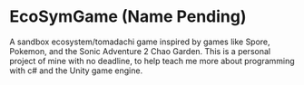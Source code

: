 # EcoSymGame (Name Pending)
A sandbox ecosystem/tomadachi game inspired by games like Spore, Pokemon, and the Sonic Adventure 2 Chao Garden. This is a personal project of mine with no deadline, to help teach me more about programming with c# and the Unity game engine.
